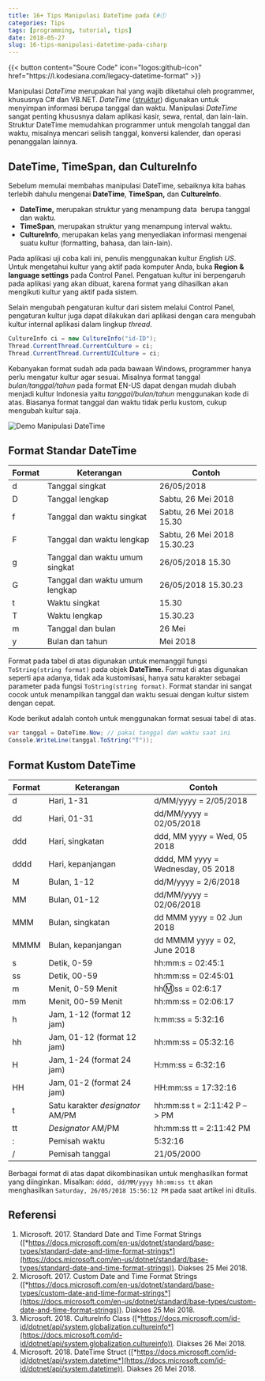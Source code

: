 ```yaml
---
title: 16+ Tips Manipulasi DateTime pada C#🕔
categories: Tips
tags: [programming, tutorial, tips]
date: 2018-05-27
slug: 16-tips-manipulasi-datetime-pada-csharp
---
```


<div class="flex justify-center">
{{< button content="Soure Code" icon="logos:github-icon" href="https://l.kodesiana.com/legacy-datetime-format" >}}
</div>

Manipulasi *DateTime* merupakan hal yang wajib diketahui oleh programmer, khususnya C# dan VB.NET. *DateTime*
([struktur](<https://msdn.microsoft.com/en-us/library/system.datetime(v=vs.110).aspx>)) digunakan untuk menyimpan
informasi berupa tanggal dan waktu. Manipulasi *DateTime* sangat penting khususnya dalam aplikasi kasir, sewa, rental,
dan lain-lain. Struktur DateTime memudahkan programmer untuk mengolah tanggal dan waktu, misalnya mencari selisih
tanggal, konversi kalender, dan operasi penanggalan lainnya.

## DateTime, TimeSpan, dan CultureInfo

Sebelum memulai membahas manipulasi DateTime, sebaiknya kita bahas terlebih dahulu mengenai **DateTime**, **TimeSpan,**
dan **CultureInfo**.

- **DateTime,** merupakan struktur yang menampung data  berupa tanggal dan waktu.
- **TimeSpan**, merupakan struktur yang menampung interval waktu.
- **CultureInfo**, merupakan kelas yang menyediakan informasi mengenai suatu kultur (formatting, bahasa, dan lain-lain).

Pada aplikasi uji coba kali ini, penulis menggunakan kultur *English US*. Untuk mengetahui kultur yang aktif pada
komputer Anda, buka **Region & language settings** pada Control Panel. Pengatuan kultur ini berpengaruh pada aplikasi
yang akan dibuat, karena format yang dihasilkan akan mengikuti kultur yang aktif pada sistem.

Selain mengubah pengaturan kultur dari sistem melalui Control Panel, pengaturan kultur juga dapat dilakukan dari
aplikasi dengan cara mengubah kultur internal aplikasi dalam lingkup *thread*.

```csharp
CultureInfo ci = new CultureInfo("id-ID");
Thread.CurrentThread.CurrentCulture = ci;
Thread.CurrentThread.CurrentUICulture = ci;
```

Kebanyakan format sudah ada pada bawaan Windows, programmer hanya perlu mengatur kultur agar sesuai. Misalnya format
tanggal *bulan/tanggal/tahun* pada format EN-US dapat dengan mudah diubah menjadi kultur Indonesia yaitu
*tanggal/bulan/tahun* menggunakan kode di atas. Biasanya format tanggal dan waktu tidak perlu kustom, cukup mengubah
kultur saja.

![Demo Manipulasi DateTime](https://blob.kodesiana.com/kodesiana-public-assets/posts/2018/6/demo-datetime.png)

## Format Standar DateTime

| Format | Keterangan                     | Contoh                      |
| ------ | ------------------------------ | --------------------------- |
| d      | Tanggal singkat                | 26/05/2018                  |
| D      | Tanggal lengkap                | Sabtu, 26 Mei 2018          |
| f      | Tanggal dan waktu singkat      | Sabtu, 26 Mei 2018 15.30    |
| F      | Tanggal dan waktu lengkap      | Sabtu, 26 Mei 2018 15.30.23 |
| g      | Tanggal dan waktu umum singkat | 26/05/2018 15.30            |
| G      | Tanggal dan waktu umum lengkap | 26/05/2018 15.30.23         |
| t      | Waktu singkat                  | 15.30                       |
| T      | Waktu lengkap                  | 15.30.23                    |
| m      | Tanggal dan bulan              | 26 Mei                      |
| y      | Bulan dan tahun                | Mei 2018                    |

Format pada tabel di atas digunakan untuk memanggil fungsi `ToString(string format)` pada objek **DateTime.** Format di
atas digunakan seperti apa adanya, tidak ada kustomisasi, hanya satu karakter sebagai parameter pada fungsi
`ToString(string format)`. Format standar ini sangat cocok untuk menampilkan tanggal dan waktu sesuai dengan kultur
sistem dengan cepat.

Kode berikut adalah contoh untuk menggunakan format sesuai tabel di atas.

```csharp
var tanggal = DateTime.Now; // pakai tanggal dan waktu saat ini
Console.WriteLine(tanggal.ToString("T"));
```

## Format Kustom DateTime

| Format | Keterangan                       | Contoh                             |
| ------ | -------------------------------- | ---------------------------------- |
| d      | Hari, 1-31                       | d/MM/yyyy = 2/05/2018              |
| dd     | Hari, 01-31                      | dd/MM/yyyy = 02/05/2018            |
| ddd    | Hari, singkatan                  | ddd, MM yyyy = Wed, 05 2018        |
| dddd   | Hari, kepanjangan                | dddd, MM yyyy = Wednesday, 05 2018 |
| M      | Bulan, 1-12                      | dd/M/yyyy = 2/6/2018               |
| MM     | Bulan, 01-12                     | dd/MM/yyyy = 02/06/2018            |
| MMM    | Bulan, singkatan                 | dd MMM yyyy = 02 Jun 2018          |
| MMMM   | Bulan, kepanjangan               | dd MMMM yyyy = 02, June 2018       |
| s      | Detik, 0-59                      | hh:mm:s = 02:45:1                  |
| ss     | Detik, 00-59                     | hh:mm:ss = 02:45:01                |
| m      | Menit, 0-59 Menit                | hh:m:ss = 02:6:17                  |
| mm     | Menit, 00-59 Menit               | hh:mm:ss = 02:06:17                |
| h      | Jam, 1-12 (format 12 jam)        | h:mm:ss = 5:32:16                  |
| hh     | Jam, 01-12 (format 12 jam)       | hh:mm:ss = 05:32:16                |
| H      | Jam, 1-24 (format 24 jam)        | H:mm:ss = 6:32:16                  |
| HH     | Jam, 01-2 (format 24 jam)        | HH:mm:ss = 17:32:16                |
| t      | Satu karakter *designator* AM/PM | hh:mm:ss t = 2:11:42 P –> PM       |
| tt     | *Designator* AM/PM               | hh:mm:ss tt = 2:11:42 PM           |
| :      | Pemisah waktu                    | 5:32:16                            |
| /      | Pemisah tanggal                  | 21/05/2000                         |

Berbagai format di atas dapat dikombinasikan untuk menghasilkan format yang diinginkan. Misalkan:
`dddd, dd/MM/yyyy hh:mm:ss tt` akan menghasilkan `Saturday, 26/05/2018 15:56:12 PM` pada saat artikel ini ditulis.

## Referensi

1. Microsoft. 2017. Standard Date and Time Format Strings
   ([*https://docs.microsoft.com/en-us/dotnet/standard/base-types/standard-date-and-time-format-strings*](https://docs.microsoft.com/en-us/dotnet/standard/base-types/standard-date-and-time-format-strings)).
   Diakses 25 Mei 2018.
2. Microsoft. 2017. Custom Date and Time Format Strings
   ([*https://docs.microsoft.com/en-us/dotnet/standard/base-types/custom-date-and-time-format-strings*](https://docs.microsoft.com/en-us/dotnet/standard/base-types/custom-date-and-time-format-strings)).
   Diakses 25 Mei 2018.
3. Microsoft. 2018. CultureInfo Class
   ([*https://docs.microsoft.com/id-id/dotnet/api/system.globalization.cultureinfo*](https://docs.microsoft.com/id-id/dotnet/api/system.globalization.cultureinfo)).
   Diakses 26 Mei 2018.
4. Microsoft. 2018. DateTime Struct
   ([*https://docs.microsoft.com/id-id/dotnet/api/system.datetime*](https://docs.microsoft.com/id-id/dotnet/api/system.datetime)).
   Diakses 26 Mei 2018.
